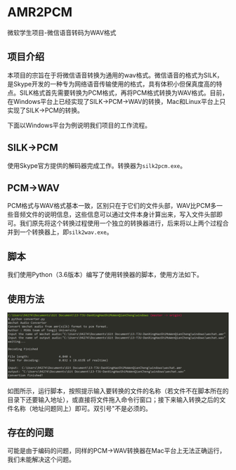 # AMR2PCM
微软学生项目-微信语音转码为WAV格式

## 项目介绍

本项目的宗旨在于将微信语音转换为通用的wav格式。微信语音的格式为SILK，是Skype开发的一种专为网络语音传输使用的格式，具有体积小但保真度高的特点。SILK格式首先需要转换为PCM格式，再将PCM格式转换为WAV格式。目前，在Windows平台上已经实现了SILK->PCM->WAV的转换，Mac和Linux平台上只实现了SILK->PCM的转换。

下面以Windows平台为例说明我们项目的工作流程。

## SILK->PCM

使用Skype官方提供的解码器完成工作。转换器为`silk2pcm.exe`。

## PCM->WAV

PCM格式与WAV格式基本一致，区别只在于它们的文件头部，WAV比PCM多一些音频文件的说明信息，这些信息可以通过文件本身计算出来，写入文件头部即可。我们原先将这个转换过程使用一个独立的转换器进行，后来将以上两个过程合并到一个转换器上，即`silk2wav.exe`。

## 脚本

我们使用Python（3.6版本）编写了使用转换器的脚本，使用方法如下。

## 使用方法

![使用方法](./image/使用方法.PNG)

如图所示，运行脚本，按照提示输入要转换的文件的名称（若文件不在脚本所在的目录下还要输入地址），或直接将文件拖入命令行窗口；接下来输入转换之后的文件名称（地址问题同上）即可。双引号"不是必须的。

## 存在的问题

可能是由于编码的问题，同样的PCM->WAV转换器在Mac平台上无法正确运行，我们未能解决这个问题。
